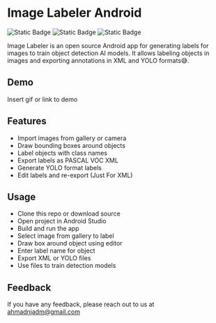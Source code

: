 
# Image Labeler Android

![Static Badge](https://img.shields.io/badge/License_%20-%20_%20MIT-7F52FF)
![Static Badge](https://img.shields.io/badge/Android%20Studio%20_%20-%20_%20Kotlin-7F52FF?logo=android%20studio)
![Static Badge](https://img.shields.io/badge/Open%20Source%20-7F52FF?logo=open%20access&logoColor=white)




Image Labeler is an open source Android app for generating labels for images to train object detection AI models. It allows labeling objects in images and exporting annotations in XML and YOLO formats😅.
## Demo

Insert gif or link to demo

## Features
- Import images from gallery or camera
- Draw bounding boxes around objects
- Label objects with class names
- Export labels as PASCAL VOC XML
- Generate YOLO format labels
- Edit labels and re-export (Just For XML)

## Usage
- Clone this repo or download source
- Open project in Android Studio
- Build and run the app
- Select image from gallery to label
- Draw box around object using editor
- Enter label name for object
- Export XML or YOLO files
- Use files to train detection models



## Feedback

If you have any feedback, please reach out to us at ahmadnjadm@gmail.com

